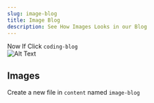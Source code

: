 ```yaml
---
slug: image-blog
title: Image Blog
description: See How Images Looks in our Blog
---
```


Now If  Click `coding-blog`  
![Alt Text](https://dev-to-uploads.s3.amazonaws.com/i/odmz8jspshglv9fbdg3j.png)

## Images

Create a new file in `content`  named `image-blog`

